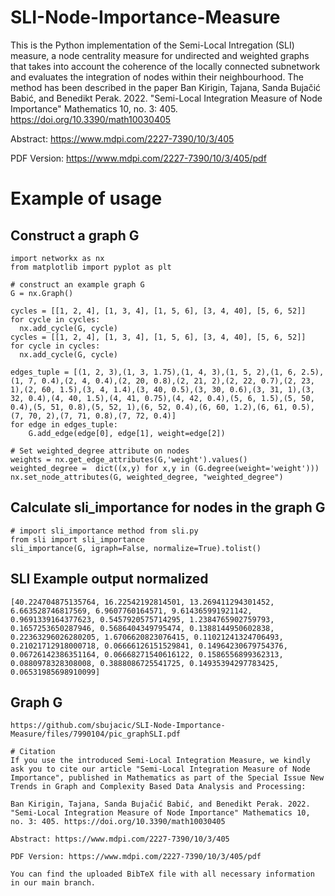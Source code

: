 # SLI-Node-Importance-Measure
This is the Python implementation of the Semi-Local Intregation (SLI) measure, a node centrality measure for undirected and weighted graphs that takes into account the coherence of the locally connected subnetwork and evaluates the integration of nodes within their neighbourhood. The method has been described in the paper Ban Kirigin, Tajana, Sanda Bujačić Babić, and Benedikt Perak. 2022. "Semi-Local Integration Measure of Node Importance" Mathematics 10, no. 3: 405. https://doi.org/10.3390/math10030405

Abstract: https://www.mdpi.com/2227-7390/10/3/405

PDF Version: https://www.mdpi.com/2227-7390/10/3/405/pdf

# Example of usage
## Construct a graph G
```
import networkx as nx
from matplotlib import pyplot as plt

# construct an example graph G
G = nx.Graph()

cycles = [[1, 2, 4], [1, 3, 4], [1, 5, 6], [3, 4, 40], [5, 6, 52]]
for cycle in cycles:
  nx.add_cycle(G, cycle)
cycles = [[1, 2, 4], [1, 3, 4], [1, 5, 6], [3, 4, 40], [5, 6, 52]]
for cycle in cycles:
  nx.add_cycle(G, cycle)

edges_tuple = [(1, 2, 3),(1, 3, 1.75),(1, 4, 3),(1, 5, 2),(1, 6, 2.5),(1, 7, 0.4),(2, 4, 0.4),(2, 20, 0.8),(2, 21, 2),(2, 22, 0.7),(2, 23, 1),(2, 60, 1.5),(3, 4, 1.4),(3, 40, 0.5),(3, 30, 0.6),(3, 31, 1),(3, 32, 0.4),(4, 40, 1.5),(4, 41, 0.75),(4, 42, 0.4),(5, 6, 1.5),(5, 50, 0.4),(5, 51, 0.8),(5, 52, 1),(6, 52, 0.4),(6, 60, 1.2),(6, 61, 0.5),(7, 70, 2),(7, 71, 0.8),(7, 72, 0.4)]
for edge in edges_tuple:
    G.add_edge(edge[0], edge[1], weight=edge[2])

# Set weighted_degree attribute on nodes
weights = nx.get_edge_attributes(G,'weight').values()
weighted_degree =  dict((x,y) for x,y in (G.degree(weight='weight')))
nx.set_node_attributes(G, weighted_degree, "weighted_degree")
```
## Calculate sli_importance for nodes in the graph G
```
# import sli_importance method from sli.py
from sli import sli_importance
sli_importance(G, igraph=False, normalize=True).tolist()
```
## SLI Example output normalized
```
[40.224704875135764, 16.22542192814501, 13.269411294301452, 6.663528746817569, 6.9607760164571, 9.614365991921142, 0.9691339164377623, 0.5457920575714295, 1.2384765902759793, 0.1657253650287946, 0.5686404349795474, 0.1388144950602838, 0.22363296026280205, 1.6706620823076415, 0.11021241324706493, 0.21021712918000718, 0.06666126151529841, 0.14964230679754376, 0.06726142386351164, 0.06668271540616122, 0.1586556899362313, 0.0880978328308008, 0.3888086725541725, 0.14935394297783425, 0.06531985698910099]
```
## Graph G
```
https://github.com/sbujacic/SLI-Node-Importance-Measure/files/7990104/pic_graphSLI.pdf

# Citation
If you use the introduced Semi-Local Integration Measure, we kindly ask you to cite our article "Semi-Local Integration Measure of Node Importance", published in Mathematics as part of the Special Issue New Trends in Graph and Complexity Based Data Analysis and Processing:

Ban Kirigin, Tajana, Sanda Bujačić Babić, and Benedikt Perak. 2022. "Semi-Local Integration Measure of Node Importance" Mathematics 10, no. 3: 405. https://doi.org/10.3390/math10030405

Abstract: https://www.mdpi.com/2227-7390/10/3/405

PDF Version: https://www.mdpi.com/2227-7390/10/3/405/pdf

You can find the uploaded BibTeX file with all necessary information in our main branch.

